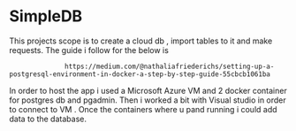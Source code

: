# SimpleDB
This projects scope is to create a cloud db , import tables to it and make requests.
The guide i follow for the below is 
                  
                  https://medium.com/@nathaliafriederichs/setting-up-a-postgresql-environment-in-docker-a-step-by-step-guide-55cbcb1061ba

In order to host the app i used a Microsoft Azure VM and 2 docker container for postgres db and pgadmin. 
Then i worked a bit with Visual studio in order to connect to VM .
Once the containers where u pand running i could add data to the database. 
